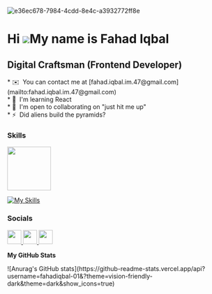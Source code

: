 ![e36ec678-7984-4cdd-8e4c-a3932772ff8e](https://github.com/FahadIqbal-01/FahadIqbal-01/assets/156792838/f90adfb1-4969-4fcc-ab7e-73215f01703c)


Hi ![](https://user-images.githubusercontent.com/18350557/176309783-0785949b-9127-417c-8b55-ab5a4333674e.gif)My name is Fahad Iqbal
===================================================================================================================================

Digital Craftsman (Frontend Developer)
---------------------------- 


<p align=left> 
* ✉️  You can contact me at [fahad.iqbal.im.47@gmail.com](mailto:fahad.iqbal.im.47@gmail.com) <br>
* 🧠  I'm learning React <br>
* 🤝  I'm open to collaborating on "just hit me up" <br>
* ⚡  Did aliens build the pyramids? </p>    
  
### <p align=left> Skills</p>
<div id="header" align="left">
  <img src="https://media.giphy.com/media/M9gbBd9nbDrOTu1Mqx/giphy.gif" width="100"/>
</div>

[![My Skills](https://skillicons.dev/icons?i=js,html,css,bootstrap)](https://skillicons.dev)



### Socials

<p> <a href="https://www.facebook.com/Fahad Iqbal" target="_blank" rel="noreferrer"> <picture> <source media="(prefers-color-scheme: dark)" srcset="https://raw.githubusercontent.com/danielcranney/readme-generator/main/public/icons/socials/facebook-dark.svg" /> <source media="(prefers-color-scheme: light)" srcset="https://raw.githubusercontent.com/danielcranney/readme-generator/main/public/icons/socials/facebook.svg" /> <img src="https://raw.githubusercontent.com/danielcranney/readme-generator/main/public/icons/socials/facebook.svg" width="32" height="32" /> </picture> </a> <a href="https://www.github.com/FahadIqbal-01" target="_blank" rel="noreferrer"> <picture> <source media="(prefers-color-scheme: dark)" srcset="https://raw.githubusercontent.com/danielcranney/readme-generator/main/public/icons/socials/github-dark.svg" /> <source media="(prefers-color-scheme: light)" srcset="https://raw.githubusercontent.com/danielcranney/readme-generator/main/public/icons/socials/github.svg" /> <img src="https://raw.githubusercontent.com/danielcranney/readme-generator/main/public/icons/socials/github.svg" width="32" height="32" /> </picture> </a> <a href="https://www.x.com/_fahad_01_" target="_blank" rel="noreferrer"> <picture> <source media="(prefers-color-scheme: dark)" srcset="https://raw.githubusercontent.com/danielcranney/readme-generator/main/public/icons/socials/twitter-dark.svg" /> <source media="(prefers-color-scheme: light)" srcset="https://raw.githubusercontent.com/danielcranney/readme-generator/main/public/icons/socials/twitter.svg" /> <img src="https://raw.githubusercontent.com/danielcranney/readme-generator/main/public/icons/socials/twitter.svg" width="32" height="32" /> </picture> </a></p>

<b>My GitHub Stats</b>


<div style="display: flex; flex-direction: row;">
![Anurag's GitHub stats](https://github-readme-stats.vercel.app/api?username=fahadiqbal-01&?theme=vision-friendly-dark&theme=dark&show_icons=true)
</div>






